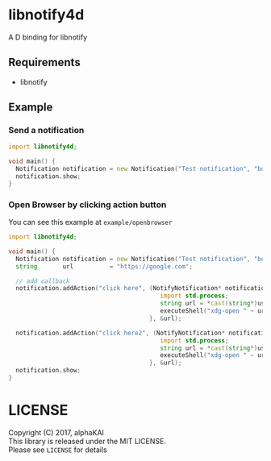 # libnotify4d
A D binding for libnotify  
  
  
## Requirements

* libnotify

  
  
## Example
### Send a notification

```D
import libnotify4d;

void main() {
  Notification notification = new Notification("Test notification", "body");
  notification.show;
}
```

  
  
### Open Browser by clicking action button
You can see this example at `example/openbrowser`  
  
```D
import libnotify4d;

void main() {
  Notification notification = new Notification("Test notification", "body");
  string       url          = "https://google.com";

  // add callback
  notification.addAction("click here", (NotifyNotification* notification, char* action, string* user_data) {
                                          import std.process;
                                          string url = *cast(string*)user_data;
                                          executeShell("xdg-open " ~ url);
                                       }, &url);

  notification.addAction("click here2", (NotifyNotification* notification, char* action, string* user_data) {
                                          import std.process;
                                          string url = *cast(string*)user_data;
                                          executeShell("xdg-open " ~ url);
                                       }, &url);
  notification.show;
}
```

  
  
# LICENSE
Copyright (C) 2017, alphaKAI  
This library is released under the MIT LICENSE.  
Please see `LICENSE` for details  